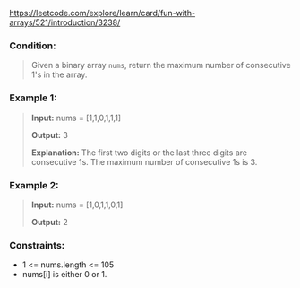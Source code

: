 https://leetcode.com/explore/learn/card/fun-with-arrays/521/introduction/3238/

### Condition:

>Given a binary array `nums`, return the maximum number of consecutive 1's in the array.

### Example 1:

>**Input:** nums = [1,1,0,1,1,1]
>
>**Output:** 3
>
>**Explanation:** The first two digits or the last three digits are consecutive 1s. The maximum number of consecutive 1s is 3.

### Example 2:

>**Input:** nums = [1,0,1,1,0,1]
>
>**Output:** 2

### Constraints:

* 1 <= nums.length <= 105
* nums[i] is either 0 or 1.
